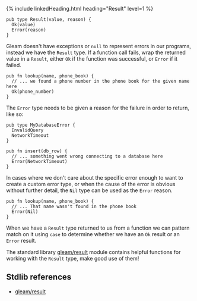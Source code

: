 {% include linkedHeading.html heading="Result" level=1 %}

```gleam
pub type Result(value, reason) {
  Ok(value)
  Error(reason)
}
```

Gleam doesn't have exceptions or `null` to represent errors in our programs,
instead we have the `Result` type. If a function call fails, wrap the returned
value in a `Result`, either `Ok` if the function was successful, or `Error`
if it failed.

```gleam
pub fn lookup(name, phone_book) {
  // ... we found a phone number in the phone book for the given name here
  Ok(phone_number)
}
```

The `Error` type needs to be given a reason for the failure in order to
return, like so:

```gleam
pub type MyDatabaseError {
  InvalidQuery
  NetworkTimeout
}

pub fn insert(db_row) {
  // ... something went wrong connecting to a database here
  Error(NetworkTimeout)
}
```

In cases where we don't care about the specific error enough to want to create
a custom error type, or when the cause of the error is obvious without further
detail, the `Nil` type can be used as the `Error` reason.

```gleam
pub fn lookup(name, phone_book) {
  // ... That name wasn't found in the phone book
  Error(Nil)
}
```

When we have a `Result` type returned to us from a function we can pattern
match on it using `case` to determine whether we have an `Ok` result or
an `Error` result.

The standard library [gleam/result](https://hexdocs.pm/gleam_stdlib/gleam/result.html) module contains helpful functions for
working with the `Result` type, make good use of them!

## Stdlib references

- [gleam/result](https://hexdocs.pm/gleam_stdlib/gleam/result.html)
